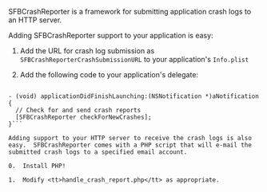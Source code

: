 SFBCrashReporter is a framework for submitting application crash logs to an HTTP server.

Adding SFBCrashReporter support to your application is easy:

1.  Add the URL for crash log submission as `SFBCrashReporterCrashSubmissionURL` to your application's `Info.plist`

2.  Add the following code to your application's delegate:

```#import <SFBCrashReporter/SFBCrashReporter.h>

- (void) applicationDidFinishLaunching:(NSNotification *)aNotification
{
  // Check for and send crash reports
  [SFBCrashReporter checkForNewCrashes];
}```

Adding support to your HTTP server to receive the crash logs is also easy.  SFBCrashReporter comes with a PHP script that will e-mail the submitted crash logs to a specified email account.

0.  Install PHP!

1.  Modify <tt>handle_crash_report.php</tt> as appropriate.
